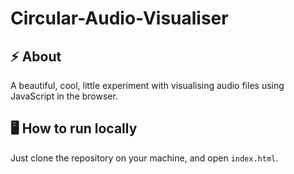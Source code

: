 # Circular-Audio-Visualiser

## :zap: About
A beautiful, cool, little experiment with visualising audio files using JavaScript in the browser.

## :desktop_computer: How to run locally
Just clone the repository on your machine, and open `index.html`.